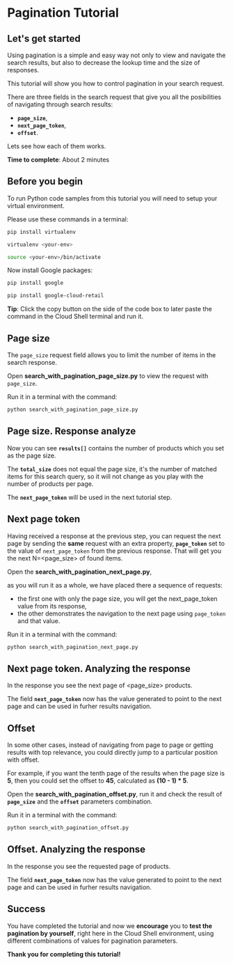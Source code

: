 # **Pagination Tutorial**

## Let's get started

Using pagination is a simple and easy way not only to view and navigate the search results, but also to decrease the lookup time and the size of responses.

This tutorial will show you how to control pagination in your search request.

There are three fields in the search request that give you all the posibilities of navigating through search results: 
- **```page_size```**, 
- **```next_page_token```**,
- **```offset```**.

Lets see how each of them works.

**Time to complete**: About 2 minutes

## Before you begin

To run Python code samples from this tutorial you will need to setup your virtual environment.

Please use these commands in a terminal:
```bash
pip install virtualenv
```
```bash
virtualenv <your-env>
```
```bash
source <your-env>/bin/activate
```

Now install Google packages:
```bash
pip install google
```
```bash
pip install google-cloud-retail
```

**Tip**: Click the copy button on the side of the code box to later paste the command in the Cloud Shell terminal and run it.


## Page size

The ```page_size``` request field allows you to limit the number of items in the search response.

Open **search_with_pagination_page_size.py** to view the request with ```page_size```.

Run it in a terminal with the command:
```bash
python search_with_pagination_page_size.py
```

## Page size. Response analyze

Now you can see **```results[]```** contains the number of products which you set as the page size.

The **```total_size```** does not equal the page size, it's the number of matched items for this search query, so it will not change as you play with the number of products per page.

The **```next_page_token```** will be used in the next tutorial step.

## Next page token

Having received a response at the previous step, you can request the next page by sending the **same** request with an extra property, **```page_token```** set to the value of ```next_page_token``` from the previous response. That will get you the next N=<page_size> of found items.

Open the **search_with_pagination_next_page.py**, 

as you will run it as a whole, we have placed there a sequence of requests:
- the first one with only the page size, you will get the next_page_token value from its response, 
- the other demonstrates the navigation to the next page using ```page_token``` and that value. 

Run it in a terminal with the command:
```bash
python search_with_pagination_next_page.py
```

## Next page token. Analyzing the response

In the response you see the next page of <page_size> products.

The field **```next_page_token```** now has the value generated to point to the next page and can be used in furher results navigation.

## Offset

In some other cases, instead of navigating from page to page or getting results with top relevance, you could directly jump to a particular position with offset.

For example, if you want the tenth page of the results when the page size is **5**, then you could set the offset to **45**, calculated as **(10 - 1) * 5**.

Open the **search_with_pagination_offset.py**, run it and check the result of **```page_size```** and the **```offset```** parameters combination.

Run it in a terminal with the command:
```bash
python search_with_pagination_offset.py
```

## Offset. Analyzing the response

In the response you see the requested page of products. 

The field **```next_page_token```** now has the value generated to point to the next page and can be used in furher results navigation.


## Success 

You have completed the tutorial and now we **encourage** you to **test the pagination by yourself**, right here in the Cloud Shell environment, using different combinations of values for pagination parameters.

**Thank you for completing this tutorial!**





